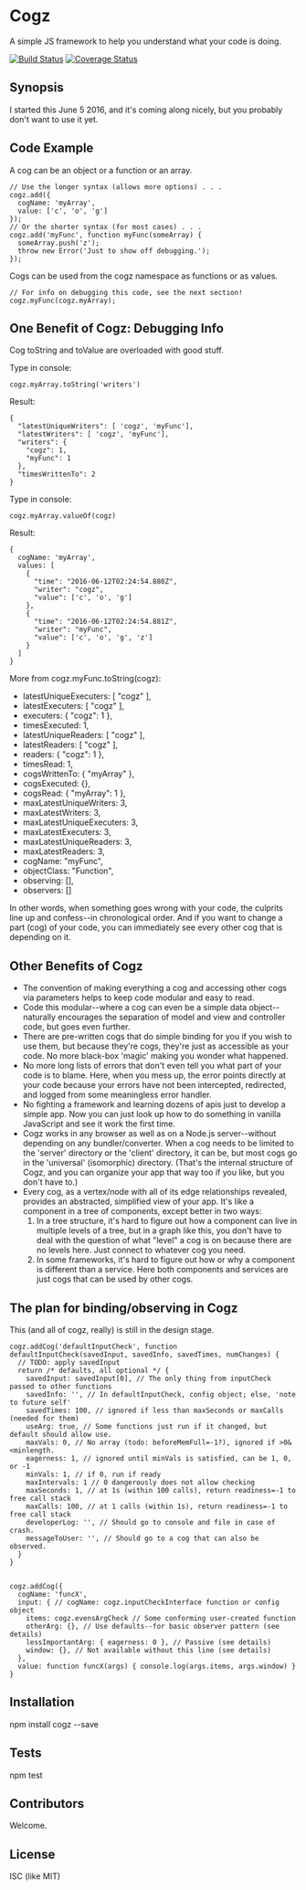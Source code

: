 # Cogz
A simple JS framework to help you understand what your code is doing.

[![Build Status](https://travis-ci.org/marcusreese/cogz.svg?branch=master)](https://travis-ci.org/marcusreese/cogz) [![Coverage Status](https://coveralls.io/repos/github/marcusreese/cogz/badge.svg?branch=master)](https://coveralls.io/github/marcusreese/cogz?branch=master)

## Synopsis

I started this June 5 2016, and it's coming along nicely, but you probably don't want to use it yet.

## Code Example

A cog can be an object or a function or an array.

```
// Use the longer syntax (allows more options) . . .
cogz.add({
  cogName: 'myArray',
  value: ['c', 'o', 'g']
});
// Or the shorter syntax (for most cases) . . .
cogz.add('myFunc', function myFunc(someArray) {
  someArray.push('z');
  throw new Error('Just to show off debugging.');
});

```

Cogs can be used from the cogz namespace as functions or as values.
```
// For info on debugging this code, see the next section!
cogz.myFunc(cogz.myArray);
```

## One Benefit of Cogz: Debugging Info

Cog toString and toValue are overloaded with good stuff.

Type in console:
```
cogz.myArray.toString('writers')
```
Result:
```
{
  "latestUniqueWriters": [ 'cogz', 'myFunc'],
  "latestWriters": [ 'cogz', 'myFunc'],
  "writers": {
    "cogz": 1,
    "myFunc": 1
  },
  "timesWrittenTo": 2
}
```

Type in console:
```
cogz.myArray.valueOf(cogz)
```
Result:
```
{
  cogName: 'myArray',
  values: [
    {
      "time": "2016-06-12T02:24:54.880Z",
      "writer": "cogz",
      "value": ['c', 'o', 'g']
    },
    {
      "time": "2016-06-12T02:24:54.881Z",
      "writer": "myFunc",
      "value": ['c', 'o', 'g', 'z']
    }
  ]
}
```

More from cogz.myFunc.toString(cogz):

 - latestUniqueExecuters: [ "cogz" ],
 - latestExecuters: [ "cogz" ],
 - executers: { "cogz": 1 },
 - timesExecuted: 1,
 - latestUniqueReaders: [ "cogz" ],
 - latestReaders: [ "cogz" ],
 - readers: {  "cogz": 1 },
 - timesRead: 1,
 - cogsWrittenTo: { "myArray" },
 - cogsExecuted: {},
 - cogsRead: { "myArray": 1 },
 - maxLatestUniqueWriters: 3,
 - maxLatestWriters: 3,
 - maxLatestUniqueExecuters: 3,
 - maxLatestExecuters: 3,
 - maxLatestUniqueReaders: 3,
 - maxLatestReaders: 3,
 - cogName: "myFunc",
 - objectClass: "Function",
 - observing: [],
 - observers: []

 In other words, when something goes wrong with your code, the culprits line up and confess--in chronological order. And if you want to change a part (cog) of your code, you can immediately see every other cog that is depending on it.

## Other Benefits of Cogz

 - The convention of making everything a cog and accessing other cogs via parameters helps to keep code modular and easy to read.
 - Code this modular--where a cog can even be a simple data object--naturally encourages the separation of model and view and controller code, but goes even further.
 - There are pre-written cogs that do simple binding for you if you wish to use them, but because they're cogs, they're just as accessible as your code. No more black-box 'magic' making you wonder what happened.
 - No more long lists of errors that don't even tell you what part of your code is to blame. Here, when you mess up, the error points directly at your code because your errors have not been intercepted, redirected, and logged from some meaningless error handler.
 - No fighting a framework and learning dozens of apis just to develop a simple app. Now you can just look up how to do something in vanilla JavaScript and see it work the first time.
 - Cogz works in any browser as well as on a Node.js server--without depending on any bundler/converter. When a cog needs to be limited to the 'server' directory or the 'client' directory, it can be, but most cogs go in the 'universal' (isomorphic) directory. (That's the internal structure of Cogz, and you can organize your app that way too if you like, but you don't have to.)
 - Every cog, as a vertex/node with all of its edge relationships revealed, provides an abstracted, simplified view of your app. It's like a component in a tree of components, except better in two ways:
    1) In a tree structure, it's hard to figure out how a component can live in multiple levels of a tree, but in a graph like this, you don't have to deal with the question of what "level" a cog is on because there are no levels here. Just connect to whatever cog you need.
    2) In some frameworks, it's hard to figure out how or why a component is different than a service. Here both components and services are just cogs that can be used by other cogs.

## The plan for binding/observing in Cogz

This (and all of cogz, really) is still in the design stage.

```
cogz.addCog('defaultInputCheck', function defaultInputCheck(savedInput, savedInfo, savedTimes, numChanges) {
  // TODO: apply savedInput
  return /* defaults, all optional */ {
    savedInput: savedInput[0], // The only thing from inputCheck passed to other functions
    savedInfo: '', // In defaultInputCheck, config object; else, 'note to future self'
    savedTimes: 100, // ignored if less than maxSeconds or maxCalls (needed for them)
    useArg: true, // Some functions just run if it changed, but default should allow use.
    maxVals: 0, // No array (todo: beforeMemFull=-1?), ignored if >0&<minlength.
    eagerness: 1, // ignored until minVals is satisfied, can be 1, 0, or -1
    minVals: 1, // if 0, run if ready
    maxIntervals: 1 // 0 dangerously does not allow checking
    maxSeconds: 1, // at 1s (within 100 calls), return readiness=-1 to free call stack
    maxCalls: 100, // at 1 calls (within 1s), return readiness=-1 to free call stack
    developerLog: '', // Should go to console and file in case of crash.
    messageToUser: '', // Should go to a cog that can also be observed.
  }
}


cogz.addCog({
  cogName: 'funcX',
  input: { // cogName: cogz.inputCheckInterface function or config object
    items: cogz.evensArgCheck // Some conforming user-created function
    otherArg: {}, // Use defaults--for basic observer pattern (see details)
    lessImportantArg: { eagerness: 0 }, // Passive (see details)
    window: {}, // Not available without this line (see details)
  },
  value: function funcX(args) { console.log(args.items, args.window) }
}
```

## Installation

npm install cogz --save

## Tests

npm test

## Contributors

Welcome.

## License

ISC (like MIT)
